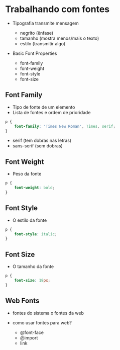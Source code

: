 # Trabalhando com fontes

-   Tipografia transmite mensagem

    -   negrito (ênfase)
    -   tamanho (mostra menos/mais o texto)
    -   estilo (transmitir algo)

-   Basic Font Properties
    -   font-family
    -   font-weight
    -   font-style
    -   font-size

## Font Family

-   Tipo de fonte de um elemento
-   Lista de fontes e ordem de prioridade

```css
p {
    font-family: 'Times New Roman', Times, serif;
}
```

-   serif (tem dobras nas letras)
-   sans-serif (sem dobras)

## Font Weight

-   Peso da fonte

```css
p {
    font-weight: bold;
}
```

## Font Style

-   O estilo da fonte

```css
p {
    font-style: italic;
}
```

## Font Size

-   O tamanho da fonte

```css
p {
    font-size: 18px;
}
```

## Web Fonts

-   fontes do sistema x fontes da web
-   como usar fontes para web?

    -   @font-face
    -   @import
    -   link
